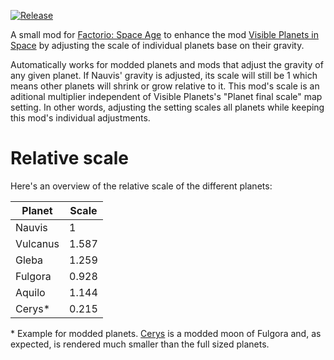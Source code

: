 [![Release](https://github.com/jurgyy/vp-scale/actions/workflows/release.yml/badge.svg?branch=main)](https://github.com/jurgyy/vp-scale/actions/workflows/release.yml)

A small mod for [Factorio: Space Age](https://factorio.com/) to enhance the mod [Visible Planets in Space](https://mods.factorio.com/mod/visible-planets) by adjusting the scale of individual planets base on their gravity.

Automatically works for modded planets and mods that adjust the gravity of any given planet. If Nauvis' gravity is adjusted, its scale will still be 1 which means other planets will shrink or grow relative to it.
This mod's scale is an aditional multiplier independent of Visible Planets's "Planet final scale" map setting. In other words, adjusting the setting scales all planets while keeping this mod's individual adjustments.

# Relative scale

Here's an overview of the relative scale of the different planets:

| Planet   | Scale  |
| -------- | ------ |
| Nauvis   | 1      |
| Vulcanus | 1.587  |
| Gleba    | 1.259  |
| Fulgora  | 0.928  |
| Aquilo   | 1.144  |
| Cerys*   | 0.215  |

\* Example for modded planets. [Cerys](https://mods.factorio.com/mod/Cerys-Moon-of-Fulgora) is a modded moon of Fulgora and, as expected, is rendered much smaller than the full sized planets.